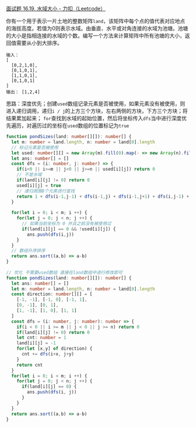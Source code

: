 [面试题 16.19. 水域大小 - 力扣（Leetcode）](https://leetcode.cn/problems/pond-sizes-lcci/description/)

你有一个用于表示一片土地的整数矩阵`land`，该矩阵中每个点的值代表对应地点的海拔高度。若值为0则表示水域。由垂直、水平或对角连接的水域为池塘。池塘的大小是指相连接的水域的个数。编写一个方法来计算矩阵中所有池塘的大小，返回值需要从小到大排序。

```
输入：
[
  [0,2,1,0],
  [0,1,0,1],
  [1,1,0,1],
  [0,1,0,1]
]
输出： [1,2,4]
```

思路：深度优先；创建`used`数组记录元素是否被使用，如果元素没有被使用，则进入递归调用，递归`i / j`的上方三个方块，左右两侧的方块，下方三个方块；将结果累加起来；
`for`查找到水域的起始位置，然后将坐标传入`dfs`当中进行深度优先遍历，对遍历过的坐标在`used`数组的位置标记为`true`

```typescript
function pondSizes(land: number[][]): number[] {
  let m: number = land.length, n: number = land[0].length
  // 标记元素是否被使用
  let used: number[][] = new Array(m).fill(0).map(- => new Array(n).fill(false))
  let ans: number[] = []
  const dfs = (i: number, j: number) => {
    if(i<0 || i>=m || j<0 || j>=n || used[i][j]) return 0
    // 不是水域
    if(land[i][j] != 0) return 0
    used[i][j] = true
    // 递归周围8个元素进行查找
    return 1 + dfs(i-1,j-1) + dfs(i-1,j) + dfs(i-1,j+1) + dfs(i,j-1) + dfs(i,j+1) + dfs(i+1,j-1) + dfs(i+1,j) + dfs(i+1,j+1) 
  }
  
  for(let i = 0; i < m; i ++) {
    for(let j = 0; j < n; j ++) {
      // 如果当前坐标为 0 并且之前没有被使用过
      if(land[i][j] == 0 && !used[i][j]) {
        ans.push(dfs(i,j))
    }
  }
  // 数组升序排序
  return ans.sort((a,b) => a-b)
}
  
// 优化 不需要used数组 直接在land数组中进行修改即可
function pondSizes(land: number[][]): number[] {
  let ans: number[] = []
  let m: number = land.length, n: number = land[0].length
  const direction: number[][] = [
    [-1, -1], [-1, 0], [-1, 1],
    [0, -1], [0, 1],
    [1, -1], [1, 0], [1, 1]
  ]
  const dfs = (i: number, j: number): number => {
    if(i < 0 || i >= m || j < 0 || j >= n) return 0
    if(land[i][j] != 0) return 0
    let cnt: number = 1
    land[i][j] = -1
    for(let [x,y] of direction) {
      cnt += dfs(i+x, j+y)
    }
    return cnt
  }
  for(let i = 0; i < m; i ++) {
    for(let j = 0; j < n; j ++) {
      if(land[i][j] == 0) {
        ans.push(dfs(i, j))
      }
    }
  }
  return ans.sort((a,b) => a-b)
}
```

